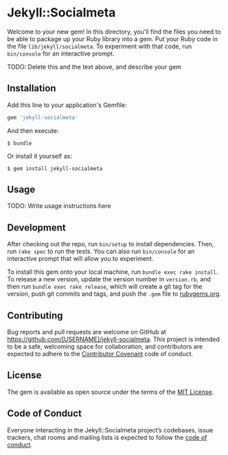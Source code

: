 # Jekyll::Socialmeta

Welcome to your new gem! In this directory, you'll find the files you need to be able to package up your Ruby library into a gem. Put your Ruby code in the file `lib/jekyll/socialmeta`. To experiment with that code, run `bin/console` for an interactive prompt.

TODO: Delete this and the text above, and describe your gem

## Installation

Add this line to your application's Gemfile:

```ruby
gem 'jekyll-socialmeta'
```

And then execute:

    $ bundle

Or install it yourself as:

    $ gem install jekyll-socialmeta

## Usage

TODO: Write usage instructions here

## Development

After checking out the repo, run `bin/setup` to install dependencies. Then, run `rake spec` to run the tests. You can also run `bin/console` for an interactive prompt that will allow you to experiment.

To install this gem onto your local machine, run `bundle exec rake install`. To release a new version, update the version number in `version.rb`, and then run `bundle exec rake release`, which will create a git tag for the version, push git commits and tags, and push the `.gem` file to [rubygems.org](https://rubygems.org).

## Contributing

Bug reports and pull requests are welcome on GitHub at https://github.com/[USERNAME]/jekyll-socialmeta. This project is intended to be a safe, welcoming space for collaboration, and contributors are expected to adhere to the [Contributor Covenant](http://contributor-covenant.org) code of conduct.

## License

The gem is available as open source under the terms of the [MIT License](https://opensource.org/licenses/MIT).

## Code of Conduct

Everyone interacting in the Jekyll::Socialmeta project’s codebases, issue trackers, chat rooms and mailing lists is expected to follow the [code of conduct](https://github.com/[USERNAME]/jekyll-socialmeta/blob/master/CODE_OF_CONDUCT.md).
